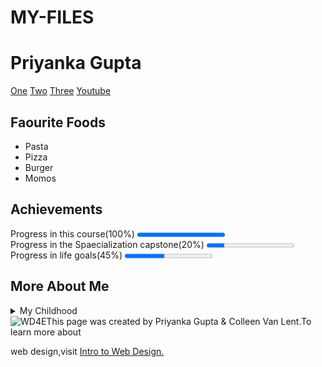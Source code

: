 # MY-FILES
<!DOCTYPE html>
<!-- saved from url=(0053)file:///C:/Users/hp/Desktop/Html/Final%20Project.html -->
<html lang+"en"=""><head><meta http-equiv="Content-Type" content="text/html; charset=UTF-8">

<title>Final Project</title>
</head>
<body> 
<h1>Priyanka Gupta</h1>
<nav>
<a href="file:///C:/Users/hp/Downloads/project.html#">One</a>
<a href="file:///C:/Users/hp/Downloads/project.html#">Two</a>
<a href="file:///C:/Users/hp/Downloads/project.html#">Three</a>
<a href="https://www.youtube.com/">Youtube</a>
</nav>
<h2>Faourite Foods</h2>
<ul>
<li> Pasta</li>
<li>Pizza</li>
<li>Burger</li>
<li> Momos</li>
</ul>
<h2>Achievements</h2>
Progress in this course(100%) <progress value="100" max="100"></progress>
<br>
Progress in the Spaecialization capstone(20%) <progress value="20" max="100"></progress>
<br>
Progress in life goals(45%) <progress value="45" max="100"></progress>
<h2>More About Me</h2>
<details>
<summary> My Childhood </summary>
Always the notorious one among my cousins. 
</details>
<footer>
<img src="./sakshi page_files/newlogo.png" alt="WD4E">This page was created by Priyanka Gupta &amp; Colleen Van Lent.To learn more about
<p> web design,visit <a href="http://www.intro-webdesign.com/"> Intro to Web Design.</a></p>

</footer>

</body></html>
